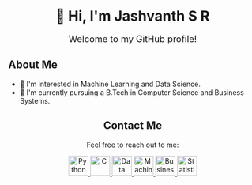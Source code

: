 <div align="center">
  <h1>👋 Hi, I'm Jashvanth S R</h1>
  <p style="font-size: 18px;">Welcome to my GitHub profile!</p>
</div>

## About Me
- 👀 I'm interested in Machine Learning and Data Science.
- 🌱 I'm currently pursuing a B.Tech in Computer Science and Business Systems.

<div align="center">
  <h2>Contact Me</h2>
  <p>Feel free to reach out to me:</p>
  <p>
    <a href="mailto:ucb20118@rmd.ac.in">
      <img src="https://upload.wikimedia.org/wikipedia/commons/thumb/c/c3/Python-logo-notext.svg/800px-Python-logo-notext.svg.png" width="40" height="40" alt="Python">
    </a>
    <a href="mailto:jashvanthofficial@gmail.com">
      <img src="https://contentstatic.techgig.com/photo/90325682.cms" width="40" height="40" alt="C">
    </a>
    <a href="mailto:ucb20118@rmd.ac.in">
      <img src="https://previews.123rf.com/images/essaphear/essaphear1709/essaphear170900001/86808937-data-science-logo-icon-design-vector.jpg" width="40" height="40" alt="Data Science">
    </a>
    <a href="mailto:jashvanthofficial@gmail.com">
      <img src="https://www.wi6labs.com/wp-content/uploads/2019/12/Machine-learning-logo-1.png" width="40" height="40" alt="Machine Learning">
    </a>
    <a href="mailto:ucb20118@rmd.ac.in">
      <img src="https://cdn3.vectorstock.com/i/1000x1000/31/82/business-analytics-line-icon-concept-vector-22863182.jpg" width="40" height="40" alt="Business Analytics">
    </a>
    <a href="mailto:jashvanthofficial@gmail.com">
      <img src="https://cdn5.vectorstock.com/i/1000x1000/40/64/business-statistics-logo-design-template-isolated-vector-26544064.jpg" width="40" height="40" alt="Statistics">
    </a>
  </p>
</div>
